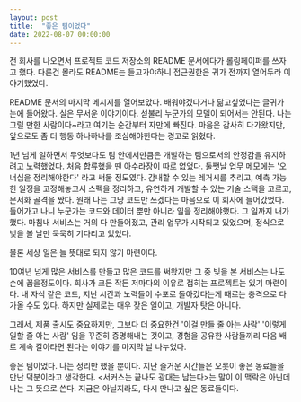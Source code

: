 ```yaml
---
layout: post
title:  "좋은 팀이었다"
date: 2022-08-07 00:00:00
---
```


전 회사를 나오면서 프로젝트 코드 저장소의 README 문서에다가 롤링페이퍼를 쓰자고 했다. 다른건 몰라도 README는 들고가야하니 접근권한은 귀가 전까지 열어두라 이야기했었다.

README 문서의 마지막 메시지를 열어보았다. 배워야겠다거나 닮고싶었다는 글귀가 눈에 들어왔다. 실은 무서운 이야기이다. 섣불리 누군가의 모델이 되어서는 안된다. 나는 그럴 만한 사람이다~라고 여기는 순간부터 자만에 빠진다. 마음은 감사히 다가왔지만, 앞으로도 좀 더 행동 하나하나를 조심해야한다는 경고로 읽혔다.

1년 넘게 일하면서 무엇보다도 팀 안에서만큼은 개발하는 팀으로서의 안정감을 유지하려고 노력했었다. 처음 합류했을 땐 아수라장이 따로 없었다. 둘쨋날 업무 메모에는 '오너십을 정리해야한다' 라고 써둘 정도였다. 감내할 수 있는 레거시를 추리고, 예측 가능한 일정을 고정해놓고서 스펙을 정리하고, 유연하게 개발할 수 있는 기술 스택을 고르고, 문서화 골격을 짰다. 원래 나는 그냥 코드만 쓰겠다는 마음으로 이 회사에 들어갔었다. 들어가고 나니 누군가는 코드와 데이터 뿐만 아니라 일을 정리해야했다. 그 일까지 내가 했다. 마침내 서비스는 거의 다 만들어졌고, 관리 업무가 시작되고 있었으며, 정식으로 빛을 볼 날만 묵묵히 기다리고 있었다. 

물론 세상 일은 늘 뜻대로 되지 않기 마련이다.

10여년 넘게 많은 서비스를 만들고 많은 코드를 써왔지만 그 중 빛을 본 서비스는 나도 손에 꼽을정도이다. 회사가 크든 작든 저마다의 이유로 접히는 프로젝트는 있기 마련이다. 내 자식 같은 코드, 지난 시간과 노력들이 수포로 돌아갔다는게 때로는 충격으로 다가올 수도 있다. 하지만 실제로는 매우 잦은 일이고, 개발자 탓은 아니다.

그래서, 제품 출시도 중요하지만, 그보다 더 중요한건 '이걸 만들 줄 아는 사람' '이렇게 일할 줄 아는 사람' 임을 꾸준히 증명해내는 것이고, 경험을 공유한 사람들끼리 다음 배로 계속 갈아타면 된다는 이야기를 마지막 날 나누었다. 

좋은 팀이었다. 나는 정리만 했을 뿐이다. 지난 즐거운 시간들은 오롯이 좋은 동료들을 만난 덕분이라고 생각한다. &lt;서커스는 끝나도 광대는 남는다&gt;는 말이 이 맥락은 아닌데 나는 그 뜻으로 쓴다. 지금은 아닐지라도, 다시 만나고 싶은 동료들이다.


